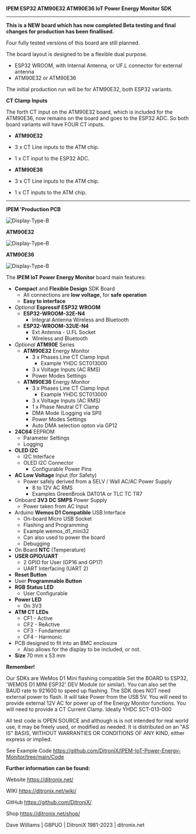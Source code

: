**IPEM ESP32 ATM90E32 ATM90E36 IoT Power Energy Monitor SDK**

------------

**This is a NEW board which has now completed Beta testing and final changes for production has been finallised.**

Four fully tested versions of this board are still planned. 

The board layout is designed to be a flexible dual purpose.
- ESP32 WROOM, with Internal Antenna, or UF.L connector for external antenna
- ATM90E32 or ATM90E36

The initial production run will be for ATM90E32, both ESP32 variants.

**CT Clamp Inputs**

The forth CT input on the ATM90E32 board, which is included for the ATM90E36, now remains on the board and goes to the ESP32 ADC.  So both 
board variants will have FOUR CT inputs. 

- **ATM90E32**
 - 3 x CT Line inputs to the ATM chip.
 - 1 x CT input to the ESP32 ADC.

- **ATM90E36**
 - 3 x CT Line inputs to the ATM chip.
 - 1 x CT inputs to the ATM chip.

------------

**IPEM 'Production PCB**

![Display-Type-B](https://ditronix.net/wp-content/uploads/2023/02/IPEM-ESP32-ATM90E32-ATM90E36-IoT-Power-Energy-Monitor-Board-Connections-1-scaled.jpg?raw=true)

**ATM90E32**

![Display-Type-B](https://ditronix.net/wp-content/uploads/2023/02/IPEM-ESP32-ATM90E32-IoT-Power-Energy-Monitor-Board-Solder-Links-scaled.jpg?raw=true)

**ATM90E36**

![Display-Type-B](https://ditronix.net/wp-content/uploads/2023/02/IPEM-ESP32-ATM90E36-IoT-Power-Energy-Monitor-Board-Solder-Links-scaled.jpg?raw=true)


 The **IPEM IoT Power Energy Monitor** board main features:
 - **Compact** and **Flexible Design** SDK Board
	 - All connections are **low voltage**, for **safe operation**
	 - **Easy to interface**
 - *Optional* **Espressif** **ESP32** **WROOM**
	 - **ESP32-WROOM-32E-N4** 
		 - Integral Antenna Wireless and Bluetooth  
	 - **ESP32-WROOM-32UE-N4** 
		 - Ext Antenna - U.FL Socket 
		 - Wireless and Bluetooth
 - *Optional* **ATM90E** Series
	 - **ATM90E32** Energy Monitor 
		 - 3 x Phases Line CT Clamp Input  
			 -  Example YHDC SCT013000
		 - 3 x Voltage Inputs (AC RMS)
		 - Power Modes Settings
	 - **ATM90E36** Energy Monitor 
		 - 3 x Phases Line CT Clamp Input 
			 -  Example YHDC SCT013000
		 - 3 x Voltage Inputs (AC RMS) 
		 - 1 x Phase Neutral CT Clamp
		 - DMA Mode (Logging via SPI)
		 - Power Modes Settings
		 - Auto DMA selection opton via GP12
 - **24C64** EEPROM 
	 - Parameter Settings
	 - Logging
 - **OLED I2C**
	 - I2C Interface
	 - OLED I2C Connector
		 - Configurable Power Pins
 - **AC Low Voltage** Input (for Safety)
	 - Power safely derived from a SELV / Wall AC/AC Power Supply 
		 - 8 to 12V AC RMS
		 - Examples GreenBrook DAT01A or TLC TC TR7
 - Onboard **3V3 DC SMPS** Power Supply
	 - Power taken from AC Input
 - Arduino **Wemos D1 Compatible** USB Interface
	 - On-board Micro USB Socket
	 - Flashing and Programming
	 - Example wemos_d1_mini32
	 - Can also used to power the board
	 - Debugging
 - On Board **NTC** (Temperature) 
 - **USER GPIO/UART**
	 - 2 GPIO for User (GP16 and GP17)
	 - UART Interfacing (UART 2)
 - **Reset Button** 
 - User **Programmable Button** 
 - **RGB Status LED**
	 - User Configurable
 - **Power LED**
	 - On 3V3 
 - **ATM CT LEDs**
	 - CF1 - Active 
	 - CF2 - ReActive
	 - CF3 - Fundamental
	 - CF4 - Harmonic
 - PCB designed to fit into an BMC enclosure 
	 - Also allows for the display to be included, or not. 
 - **Size** 70 mm x 53 mm


**Remember!**

Our SDKs are WeMos D1 Mini flashing compatible
Set the BOARD to ESP32, 'WEMOS D1 MINI ESP32' DEV Module (or similar).
You can also set the BAUD rate to 921600 to speed up flashing.
The SDK does NOT need external power to flash. It will take Power from the USB 5V.
You will need to provide external 12V AC for power up of the Energy Monitor functions. You will need to provide a CT Current Clamp. Ideally YHDC SCT-013-000

All test code is OPEN SOURCE and although is is not intended for real world use, it may be freely used, or modified as needed. It is distributed on an "AS IS" BASIS, WITHOUT WARRANTIES OR CONDITIONS OF ANY KIND, either express or implied.

See Example Code https://github.com/DitroniX/IPEM-IoT-Power-Energy-Monitor/tree/main/Code

**Further information can be found:**

Website https://ditronix.net/

WIKI https://ditronix.net/wiki/

GitHub https://github.com/DitroniX/

Shop https://ditronix.net/shop/

Dave Williams | G8PUO | DitroniX 1981-2023 | ditronix.net
